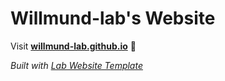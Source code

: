 
# Willmund-lab's Website

Visit **[willmund-lab.github.io](https://willmund-lab.github.io)** 🚀

_Built with [Lab Website Template](https://greene-lab.gitbook.io/lab-website-template-docs)_
